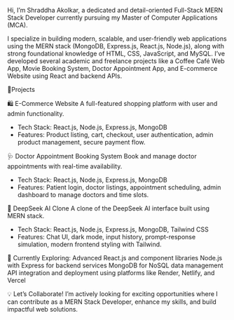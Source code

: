Hi, I’m Shraddha Akolkar, a dedicated and detail-oriented Full-Stack MERN Stack Developer currently pursuing my Master of Computer Applications (MCA).

I specialize in building modern, scalable, and user-friendly web applications using the MERN stack (MongoDB, Express.js, React.js, Node.js), along with strong foundational knowledge of HTML, CSS, JavaScript, and MySQL. I’ve developed several academic and freelance projects like a Coffee Café Web App, Movie Booking System, Doctor Appointment App, and E-commerce Website using React and backend APIs.


🚀Projects

🛍️ E-Commerce Website
A full-featured shopping platform with user and admin functionality.
- Tech Stack: React.js, Node.js, Express.js, MongoDB
- Features: Product listing, cart, checkout, user authentication, admin product management, secure payment flow.

🩺 Doctor Appointment Booking System
Book and manage doctor appointments with real-time availability.
- Tech Stack: React.js, Node.js, Express.js, MongoDB
- Features: Patient login, doctor listings, appointment scheduling, admin dashboard to manage doctors and time slots.

 🤖 DeepSeek AI Clone
A clone of the DeepSeek AI interface built using MERN stack.
- Tech Stack: React.js, Node.js, Express.js, MongoDB, Tailwind CSS
- Features: Chat UI, dark mode, input history, prompt-response simulation, modern frontend styling with Tailwind.


🚀 Currently Exploring:
Advanced React.js and component libraries
Node.js with Express for backend services
MongoDB for NoSQL data management
API integration and deployment using platforms like Render, Netlify, and Vercel


💡 Let’s Collaborate!
I’m actively looking for exciting opportunities where I can contribute as a MERN Stack Developer, enhance my skills, and build impactful web solutions.
